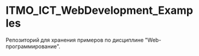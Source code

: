 # ITMO_ICT_WebDevelopment_Examples
Репозиторий для хранения примеров по дисциплине "Web-программирование".
